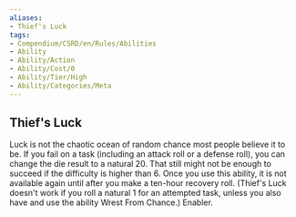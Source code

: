```yaml
---
aliases:
- Thief's Luck
tags:
- Compendium/CSRD/en/Rules/Abilities
- Ability
- Ability/Action
- Ability/Cost/0
- Ability/Tier/High
- Ability/Categories/Meta
---
```


  
## Thief's Luck  
Luck is not the chaotic ocean of random chance most people believe it to be. If you fail on a task (including an attack roll or a defense roll), you can change the die result to a natural 20. That still might not be enough to succeed if the difficulty is higher than 6. Once you use this ability, it is not available again until after you make a ten-hour recovery roll. (Thief's Luck doesn't work if you roll a natural 1 for an attempted task, unless you also have and use the ability Wrest From Chance.) Enabler.
